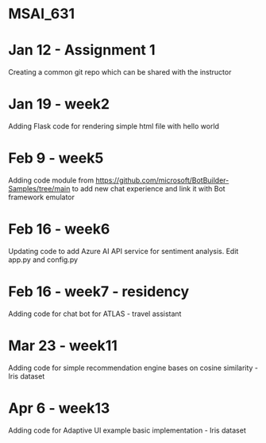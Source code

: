 # MSAI_631

# Jan 12 - Assignment 1
Creating a common git repo which can be shared with the instructor

# Jan 19 - week2 
Adding Flask code for rendering simple html file with hello world

# Feb 9 - week5 
Adding code module from https://github.com/microsoft/BotBuilder-Samples/tree/main to add new chat experience and link it with Bot framework emulator

# Feb 16 - week6
Updating code to add Azure AI API service for sentiment analysis. Edit app.py and config.py

# Feb 16 - week7 - residency
Adding code for chat bot for ATLAS - travel assistant

# Mar 23 - week11 
Adding code for simple recommendation engine bases on cosine similarity - Iris dataset

# Apr 6 - week13
Adding code for Adaptive UI example basic implementation - Iris dataset